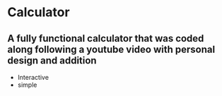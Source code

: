 # Calculator
## A fully functional calculator that was coded along following a youtube video with personal design and addition

* Interactive
* simple
